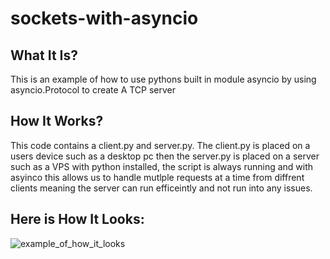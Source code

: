# sockets-with-asyncio
## What It Is?
This is an example of how to use pythons built in module asyncio by using asyncio.Protocol to create A TCP server

## How It Works?
This code contains a client.py and server.py. The client.py is placed on a users device such as a desktop pc then the server.py is placed on a server such as a VPS with python installed, the script is always running and with asyinco this allows us to handle mutlple requests at a time from diffrent clients meaning the server can run efficeintly and not run into any issues.

## Here is How It Looks:
![example_of_how_it_looks](https://imgur.com/a/o3QnVf0)
